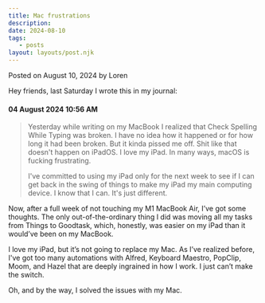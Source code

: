 ```yaml
---
title: Mac frustrations
description:
date: 2024-08-10
tags:
   - posts
layout: layouts/post.njk
---
```


Posted on August 10, 2024 by Loren

Hey friends, last Saturday I wrote this in my journal:

#### 04 August 2024 10:56 AM

> Yesterday while writing on my MacBook I realized that Check Spelling While Typing was broken. I have no idea how it happened or for how long it had been broken. But it kinda pissed me off. Shit like that doesn't happen on iPadOS. I love my iPad. In many ways, macOS is fucking frustrating.
>
> I've committed to using my iPad only for the next week to see if I can get back in the swing of things to make my iPad my main computing device. I know that I can. It's just different.

Now, after a full week of not touching my M1 MacBook Air, I’ve got some thoughts. The only out-of-the-ordinary thing I did was moving all my tasks from Things to Goodtask, which, honestly, was easier on my iPad than it would’ve been on my MacBook.

I love my iPad, but it’s not going to replace my Mac. As I’ve realized before, I've got too many automations with Alfred, Keyboard Maestro, PopClip, Moom, and Hazel that are deeply ingrained in how I work. I just can’t make the switch.

Oh, and by the way, I solved the issues with my Mac.
